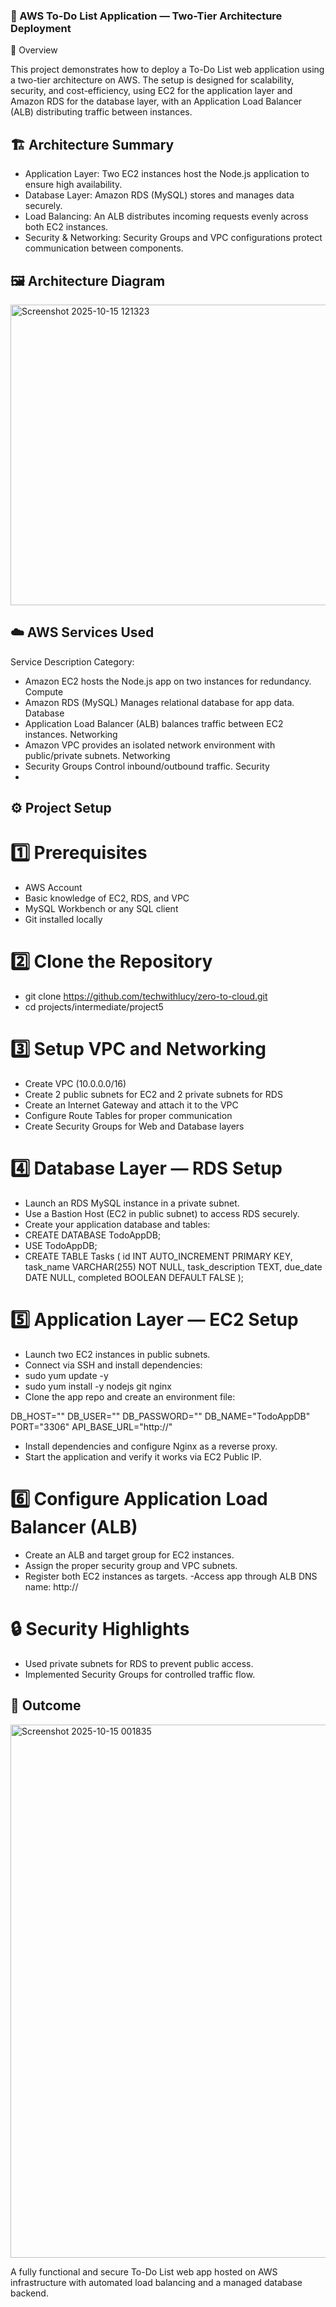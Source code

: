 ### 🧰 AWS To-Do List Application — Two-Tier Architecture Deployment
📘 Overview

This project demonstrates how to deploy a To-Do List web application using a two-tier architecture on AWS. The setup is designed for scalability, security, and cost-efficiency, using EC2 for the application layer and Amazon RDS for the database layer, with an Application Load Balancer (ALB) distributing traffic between instances.

## 🏗️ Architecture Summary
- Application Layer: Two EC2 instances host the Node.js application to ensure high availability.
- Database Layer: Amazon RDS (MySQL) stores and manages data securely.
- Load Balancing: An ALB distributes incoming requests evenly across both EC2 instances.
- Security & Networking: Security Groups and VPC configurations protect communication between components.

## 🖼️ Architecture Diagram

<img width="648" height="481" alt="Screenshot 2025-10-15 121323" src="https://github.com/user-attachments/assets/8975435b-b411-4b18-a316-b9ff0c089293" />

## ☁️ AWS Services Used
Service	Description	Category:
- Amazon EC2	hosts the Node.js app on two instances for redundancy.	Compute
- Amazon RDS (MySQL)	Manages relational database for app data.	Database
- Application Load Balancer (ALB)	balances traffic between EC2 instances.	Networking
- Amazon VPC	provides an isolated network environment with public/private subnets.	Networking
- Security Groups	Control inbound/outbound traffic.	Security
- 
## ⚙️ Project Setup
# 1️⃣ Prerequisites
- AWS Account
- Basic knowledge of EC2, RDS, and VPC
- MySQL Workbench or any SQL client
- Git installed locally
# 2️⃣ Clone the Repository
- git clone https://github.com/techwithlucy/zero-to-cloud.git
- cd projects/intermediate/project5
# 3️⃣ Setup VPC and Networking
- Create VPC (10.0.0.0/16)
- Create 2 public subnets for EC2 and 2 private subnets for RDS
- Create an Internet Gateway and attach it to the VPC
- Configure Route Tables for proper communication
- Create Security Groups for Web and Database layers
# 4️⃣ Database Layer — RDS Setup
- Launch an RDS MySQL instance in a private subnet.
- Use a Bastion Host (EC2 in public subnet) to access RDS securely.
- Create your application database and tables:
- CREATE DATABASE TodoAppDB;
- USE TodoAppDB;
- CREATE TABLE Tasks (
  id INT AUTO_INCREMENT PRIMARY KEY,
  task_name VARCHAR(255) NOT NULL,
  task_description TEXT,
  due_date DATE NULL,
  completed BOOLEAN DEFAULT FALSE
);
# 5️⃣ Application Layer — EC2 Setup
- Launch two EC2 instances in public subnets.
- Connect via SSH and install dependencies:
- sudo yum update -y
- sudo yum install -y nodejs git nginx
- Clone the app repo and create an environment file:

DB_HOST="<your-rds-endpoint>"
DB_USER="<your-db-username>"
DB_PASSWORD="<your-db-password>"
DB_NAME="TodoAppDB"
PORT="3306"
API_BASE_URL="http://<your-alb-dns-name>"
- Install dependencies and configure Nginx as a reverse proxy.
- Start the application and verify it works via EC2 Public IP.
# 6️⃣ Configure Application Load Balancer (ALB)
- Create an ALB and target group for EC2 instances.
- Assign the proper security group and VPC subnets.
- Register both EC2 instances as targets.
-Access app through ALB DNS name:
http://<ALB-DNS-Name>
# 🔒 Security Highlights
- Used private subnets for RDS to prevent public access.
- Implemented Security Groups for controlled traffic flow.

## 🚀 Outcome
<img width="917" height="853" alt="Screenshot 2025-10-15 001835" src="https://github.com/user-attachments/assets/0d379bb8-6868-4f64-a641-9ff6dfb914d9" />

A fully functional and secure To-Do List web app hosted on AWS infrastructure with automated load balancing and a managed database backend.
